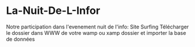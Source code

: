 # La-Nuit-De-L-Infor
Notre participation dans l'evenement nuit de l'info: Site Surfing 
Télécharger le dossier dans WWW de votre wamp ou xamp dossier et importer la base de données
